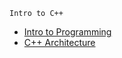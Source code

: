 `Intro to C++`  
* [Intro to Programming](01_intro_to_programming.md)
* [C++ Architecture](02_architecture.md)